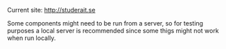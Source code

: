Current site: http://studerait.se

Some components might need to be run from a server, so for testing purposes a local server is recommended since some thigs might not work when run locally.
